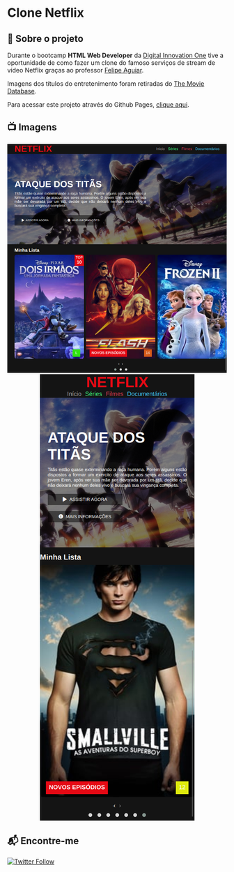 # Clone Netflix

## 🎦 Sobre o projeto

Durante o bootcamp **HTML Web Developer** da [Digital Innovation One](https://github.com/digitalinnovationone) tive a oportunidade de como fazer um clone do famoso serviços de stream de vídeo Netflix graças ao professor [Felipe Aguiar](https://www.linkedin.com/in/felipe-aguiar-047/).

Imagens dos títulos do entretenimento foram retiradas do [The Movie Database](https://www.themoviedb.org/?language=pt-BR).

Para acessar este projeto através do Github Pages, [clique aqui](https://vitorsemidio-dev.github.io/DIO-clone-Netflix/).

## 📺 Imagens

<p align="center">
  <img src="./.github/image01.png" alt="Image Netflix 01">
  <img src="./.github/image02.png" alt="Image Netflix 02">
</p>

## 📬 Encontre-me

[![Twitter Follow](https://img.shields.io/twitter/follow/vitorsemidio?style=social)](https://twitter.com/vitorsemidio)
